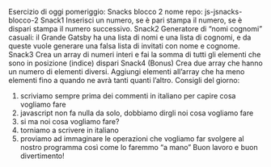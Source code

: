 Esercizio di oggi pomeriggio: Snacks blocco 2
nome repo: js-jsnacks-blocco-2
Snack1
Inserisci un numero, se è pari stampa il numero, se è dispari stampa il numero successivo.
Snack2
Generatore di “nomi cognomi” casuali: il Grande Gatsby ha una lista di nomi e una lista di cognomi, e da queste vuole generare una falsa lista di invitati con nome e cognome.
Snack3
Crea un array di numeri interi e fai la somma di tutti gli elementi che sono in posizione (indice) dispari
Snack4 (Bonus)
Crea due array che hanno un numero di elementi diversi. Aggiungi elementi all’array che ha meno elementi fino a quando ne avrà tanti quanti l’altro.
Consigli del giorno:

1. scriviamo sempre prima dei commenti in italiano per capire cosa vogliamo fare
2. javascript non fa nulla da solo, dobbiamo dirgli noi cosa vogliamo fare
3. si ma noi cosa vogliamo fare?
4. torniamo a scrivere in italiano
5. proviamo ad immaginare le operazioni che vogliamo far svolgere al nostro programma così come lo faremmo “a mano”
   Buon lavoro e buon divertimento!
